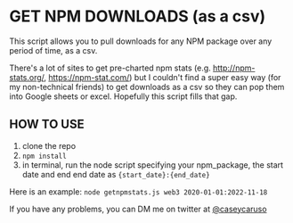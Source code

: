 # GET NPM DOWNLOADS (as a csv)
This script allows you to pull downloads for any NPM package over any period of time, as a csv. 

There's a lot of sites to get pre-charted npm stats (e.g. http://npm-stats.org/, https://npm-stat.com/) but I couldn't find a super easy way (for my non-technical friends) to get downloads as a csv so they can pop them into Google sheets or excel. Hopefully this script fills that gap. 


## HOW TO USE 
1. clone the repo
2. `npm install`
3. in terminal, run the node script specifying your npm_package, the start date and end end date as `{start_date}:{end_date}`


Here is an example: `node getnpmstats.js web3 2020-01-01:2022-11-18`


If you have any problems, you can DM me on twitter at [@caseycaruso](https://twitter.com/caseykcaruso)
